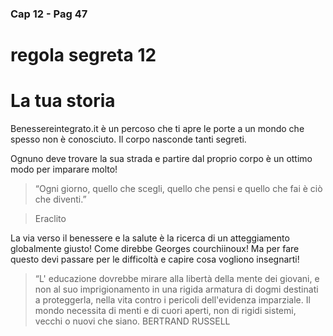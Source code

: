 ### Cap 12 - Pag 47

# regola segreta 12

# La tua storia


Benessereintegrato.it è un percoso che ti apre le porte a un mondo che spesso non è conosciuto. Il corpo nasconde tanti segreti.

Ognuno deve trovare la sua strada e partire dal proprio corpo è un ottimo modo per imparare molto!

> “Ogni giorno, quello che scegli, quello che pensi e quello che fai è ciò che diventi.”

> Eraclito


La via verso il benessere e la salute è la ricerca di un atteggiamento globalmente giusto! Come direbbe Georges courchiinoux! Ma per fare questo devi passare per le difficoltà e capire cosa vogliono insegnarti!



> “L' educazione dovrebbe mirare alla libertà della mente dei giovani, e non al suo imprigionamento in una rigida armatura di dogmi destinati a proteggerla, nella vita contro i pericoli dell'evidenza imparziale. 
Il mondo necessita di menti e di cuori aperti, non di rigidi sistemi, vecchi o nuovi che siano. 
>BERTRAND RUSSELL





